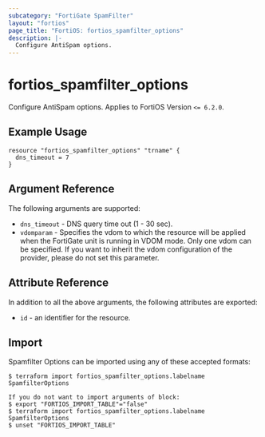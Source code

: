 ```yaml
---
subcategory: "FortiGate SpamFilter"
layout: "fortios"
page_title: "FortiOS: fortios_spamfilter_options"
description: |-
  Configure AntiSpam options.
---
```


# fortios_spamfilter_options
Configure AntiSpam options. Applies to FortiOS Version `<= 6.2.0`.

## Example Usage

```hcl
resource "fortios_spamfilter_options" "trname" {
  dns_timeout = 7
}
```

## Argument Reference

The following arguments are supported:

* `dns_timeout` - DNS query time out (1 - 30 sec).
* `vdomparam` - Specifies the vdom to which the resource will be applied when the FortiGate unit is running in VDOM mode. Only one vdom can be specified. If you want to inherit the vdom configuration of the provider, please do not set this parameter.


## Attribute Reference

In addition to all the above arguments, the following attributes are exported:
* `id` - an identifier for the resource.

## Import

Spamfilter Options can be imported using any of these accepted formats:
```
$ terraform import fortios_spamfilter_options.labelname SpamfilterOptions

If you do not want to import arguments of block:
$ export "FORTIOS_IMPORT_TABLE"="false"
$ terraform import fortios_spamfilter_options.labelname SpamfilterOptions
$ unset "FORTIOS_IMPORT_TABLE"
```

